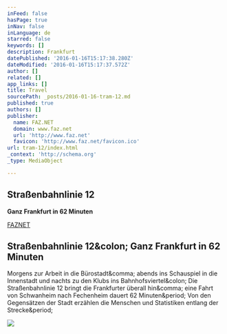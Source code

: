 ```yaml
---
inFeed: false
hasPage: true
inNav: false
inLanguage: de
starred: false
keywords: []
description: Frankfurt
datePublished: '2016-01-16T15:17:38.280Z'
dateModified: '2016-01-16T15:17:37.572Z'
author: []
related: []
app_links: []
title: Travel
sourcePath: _posts/2016-01-16-tram-12.md
published: true
authors: []
publisher:
  name: FAZ.NET
  domain: www.faz.net
  url: 'http://www.faz.net'
  favicon: 'http://www.faz.net/favicon.ico'
url: tram-12/index.html
_context: 'http://schema.org'
_type: MediaObject

---
```

## Straßenbahnlinie 12

**Ganz Frankfurt in 62 Minuten**

[FAZNET][0]

<article style=""><h1>Straßenbahnlinie 12&amp;colon; Ganz Frankfurt in 62 Minuten</h1><p>Morgens zur Arbeit in die Bürostadt&amp;comma; abends ins Schauspiel in die Innenstadt und nachts zu den Klubs ins Bahnhofsviertel&amp;colon; Die Straßenbahnlinie 12 bringt die Frankfurter überall hin&amp;comma; eine Fahrt von Schwanheim nach Fechenheim dauert 62 Minuten&amp;period; Von den Gegensätzen der Stadt erzählen die Menschen und Statistiken entlang der Strecke&amp;period;</p><img src="http://media1.faz.net/ppmedia/aktuell/1337703516/1.3911037/article_multimedia_overview/eine-bahn-der-linie-12-am.jpg" /></article>



[0]: http://www.faz.net/-gpc-89acs